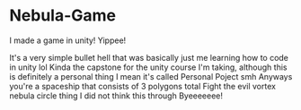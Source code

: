 # Nebula-Game
I made a game in unity! Yippee!

It's a very simple bullet hell that was basically just me learning how to code in unity lol
Kinda the capstone for the unity course I'm taking, although this is definitely a personal thing
I mean it's called Personal Poject smh
Anyways you're a spaceship that consists of 3 polygons total
Fight the evil vortex nebula circle thing
I did not think this through
Byeeeeeee!
